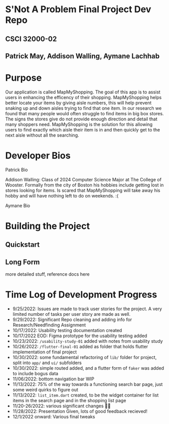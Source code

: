 # S'Not A Problem Final Project Dev Repo 
## CSCI 32000-02
## Patrick May, Addison Walling, Aymane Lachhab

<!-- Welcome to our final project repo! We are the developers for the **Inevitable Solutions** team. We are creating a way to optimize and condense shopping in-person at a big box store. Log here to track our (descent) into madness: -->

# Purpose
Our application is called MapMyShopping. The goal of this app is to assist users in enhancing the efficency of their shopping. MapMyShopping helps better locate your items by giving aisle numbers, this will help prevent snaking up and down aisles trying to find that one item. In our research we found that many people would often struggle to find items in big box stores. The signs the stores give do not provide enough direction and detail that many shoppers need. MapMyShopping is the solution for this allowing users to find exactly which aisle their item is in and then quickly get to the next aisle without all the searching.

# Developer Bios
Patrick Bio

Addison Walling: Class of 2024 Computer Science Major at The College of Wooster. Formally from the city of Boston his hobbies include getting lost in stores looking for items. Is scared that MapMyShopping will take away his hobby and will have nothing left to do on weekends. :(

Aymane Bio

# Building the Project
## Quickstart

## Long Form
more detailed stuff, reference docs here

# Time Log of Development Progress
- 9/25/2022: Issues are made to track user stories for the project. A very limited number of tasks per user story are made as well.
- 9/29/2022: Significant Repo cleaning and adding info for Research/Needfinding Assignment
- 10/17/2022: Usability testing documentation created
- 10/17/2022 EOD: Figma prototype for the usability testing added
- 10/23/2022: `/usability-study-01` added with notes from usability study
- 10/26/2022: `/flutter-final-01` added as folder that holds flutter implementation of final project
- 10/30/2022: some fundamental refactoring of `lib/` folder for project, split into `app/` and `ui/` subfolders
- 10/30/2022: simple routed added, and a flutter form of `faker` was added to include bogus data
- 11/06/2022: bottom navigation bar WIP
- 11/13/2022: 75% of the way towards a functioning search bar page, just some weird quirks to figure out
- 11/13/2022: `list_item.dart` created, to be the widget container for list items in the search page and in the shopping list page
- 11/20-26/2022: various significant changes 🤷‍♂️
- 11/28/2022: Presentation Given, lots of good feedback recieved!
- 12/1/2022 onward: Various final tweaks